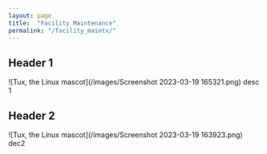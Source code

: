 ```yaml
---
layout: page
title:  "Facility Maintenance"
permalink: "/facility_maintx/"
---
```

## Header 1
![Tux, the Linux mascot](/images/Screenshot 2023-03-19 165321.png)
desc 1


## Header 2
![Tux, the Linux mascot](/images/Screenshot 2023-03-19 163923.png)
dec2